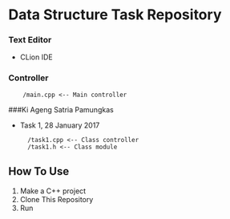 # Data Structure Task Repository 

### Text Editor
* CLion IDE

### Controller

        /main.cpp <-- Main controller

###Ki Ageng Satria Pamungkas
* Task 1, 28 January 2017 

        /task1.cpp <-- Class controller
        /task1.h <-- Class module

## How To Use
1. Make a C++ project
2. Clone This Repository
3. Run